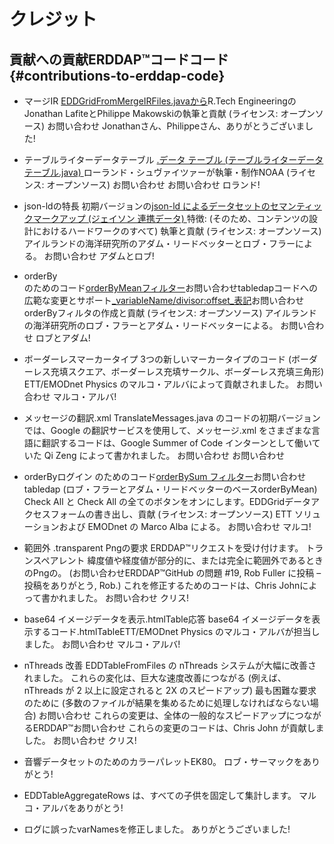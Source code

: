 # クレジット

## 貢献への貢献ERDDAP™コードコード{#contributions-to-erddap-code} 
* マージIR
    [EDDGridFromMergeIRFiles.javaから](/docs/server-admin/datasets#eddgridfrommergeirfiles)R.Tech EngineeringのJonathan LafiteとPhilippe Makowskiの執筆と貢献 (ライセンス: オープンソース) お問い合わせ Jonathanさん、Philippeさん、ありがとうございました&#33;
     
* テーブルライターデータテーブル
    [.データ テーブル (テーブルライターデータテーブル.java) ](https://coastwatch.pfeg.noaa.gov/erddap/tabledap/documentation.html#fileType)ローランド・シュヴァイツァーが執筆・制作NOAA  (ライセンス: オープンソース) お問い合わせ お問い合わせ ロランド&#33;
     
* json-ldの特長
初期バージョンの[json-ld によるデータセットのセマンティックマークアップ (ジェイソン 連携データ) ](/docs/server-admin/additional-information#json-ld)特徴: (そのため、コンテンツの設計におけるハードワークのすべて) 執筆と貢献 (ライセンス: オープンソース) アイルランドの海洋研究所のアダム・リードベッターとロブ・フラーによる。 お問い合わせ アダムとロブ&#33;
     
*   orderBy  
のためのコード[orderByMeanフィルター](https://coastwatch.pfeg.noaa.gov/erddap/tabledap/documentation.html#orderByMean)お問い合わせtabledapコードへの広範な変更とサポート[_variableName/divisor:offset_表記](https://coastwatch.pfeg.noaa.gov/erddap/tabledap/documentation.html#orderByDivisorOptions)お問い合わせorderByフィルタの作成と貢献 (ライセンス: オープンソース) アイルランドの海洋研究所のロブ・フラーとアダム・リードベッターによる。 お問い合わせ ロブとアダム&#33;
     
* ボーダーレスマーカータイプ
3つの新しいマーカータイプのコード (ボーダーレス充填スクエア、ボーダーレス充填サークル、ボーダーレス充填三角形) ETT/EMODnet Physics のマルコ・アルバによって貢献されました。 お問い合わせ マルコ・アルバ&#33;
     
* メッセージの翻訳.xml
TranslateMessages.java のコードの初期バージョンでは、Google の翻訳サービスを使用して、メッセージ.xml をさまざまな言語に翻訳するコードは、Google Summer of Code インターンとして働いていた Qi Zeng によって書かれました。 お問い合わせ お問い合わせ
     
*   orderByログイン
のためのコード[orderBySum フィルター](https://coastwatch.pfeg.noaa.gov/erddap/tabledap/documentation.html#orderBySum)お問い合わせtabledap  (ロブ・フラーとアダム・リードベッターのベースorderByMean) Check All と Check All の全てのボタンをオンにします。EDDGridデータアクセスフォームの書き出し、貢献 (ライセンス: オープンソース) ETT ソリューションおよび EMODnet の Marco Alba による。 お問い合わせ マルコ&#33;
     
* 範囲外 .transparent Pngの要求
    ERDDAP™リクエストを受け付けます。 トランスペアレント 緯度値や経度値が部分的に、または完全に範囲外であるときのPngの。 (お問い合わせERDDAP™GitHub の問題 #19, Rob Fuller に投稿 – 投稿をありがとう, Rob.) これを修正するためのコードは、Chris Johnによって書かれました。 お問い合わせ クリス&#33;
     
* base64 イメージデータを表示.htmlTable応答
base64 イメージデータを表示するコード.htmlTableETT/EMODnet Physics のマルコ・アルバが担当しました。 お問い合わせ マルコ・アルバ&#33;
     
* nThreads 改善
EDDTableFromFiles の nThreads システムが大幅に改善されました。 これらの変化は、巨大な速度改善につながる (例えば、nThreads が 2 以上に設定されると 2X のスピードアップ) 最も困難な要求のために (多数のファイルが結果を集めるために処理しなければならない場合) お問い合わせ これらの変更は、全体の一般的なスピードアップにつながるERDDAP™お問い合わせ これらの変更のコードは、Chris John が貢献しました。 お問い合わせ クリス&#33;

* 音響データセットのためのカラーパレットEK80。 ロブ・サーマックをありがとう&#33;

* EDDTableAggregateRows は、すべての子供を固定して集計します。 マルコ・アルバをありがとう&#33;

* ログに誤ったvarNamesを修正しました。 ありがとうございました&#33;
